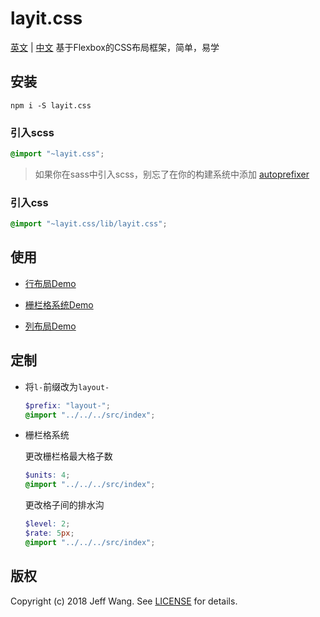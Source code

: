 # layit.css
[英文](./README-EN.md) | [中文](./README.md)
基于Flexbox的CSS布局框架，简单，易学


## 安装

```
npm i -S layit.css
```

### 引入scss
```scss
@import "~layit.css";
```
> 如果你在sass中引入scss，别忘了在你的构建系统中添加 [autoprefixer](https://github.com/postcss/autoprefixer)

### 引入css

```scss
@import "~layit.css/lib/layit.css";
```

## 使用

+ [行布局Demo](https://jeffwcx.github.io/layit/examples/row.html)

+ [栅栏格系统Demo](https://jeffwcx.github.io/layit/examples/grid.html)

+ [列布局Demo](https://jeffwcx.github.io/layit/examples/col.html)

## 定制

+ 将`l-`前缀改为`layout-`
  ```scss
  $prefix: "layout-";
  @import "../../../src/index";
  ```
+ 栅栏格系统

  更改栅栏格最大格子数
  ```scss
  $units: 4;
  @import "../../../src/index";
  ```
  更改格子间的排水沟
  ```scss
  $level: 2;
  $rate: 5px;
  @import "../../../src/index";
  ```

## 版权
Copyright (c) 2018 Jeff Wang. See [LICENSE](./LICENSE) for details.